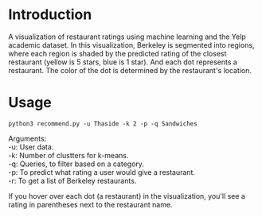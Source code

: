 # Introduction

A visualization of restaurant ratings using machine learning and the Yelp academic dataset. 
In this visualization, Berkeley is segmented into regions, 
where each region is shaded by the predicted rating of the closest restaurant (yellow is 5 stars, blue is 1 star). 
And each dot represents a restaurant. The color of the dot is determined by the restaurant's location. 


# Usage
` python3 recommend.py -u Thaside -k 2 -p -q Sandwiches `

Arguments:<br/>
-u: User data.<br/>
-k: Number of clustters for k-means.<br/>
-q: Queries, to filter based on a category.<br/>
-p: To predict what rating a user would give a restaurant.<br/>
-r: To get a list of Berkeley restaurants.<br/>

If you hover over each dot (a restaurant) in the visualization, you'll see a rating in parentheses next to the restaurant name.
